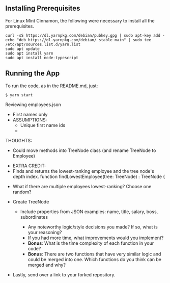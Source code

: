 
## Installing Prerequisites

For Linux Mint Cinnamon, the following were necessary to install all the prerequisites.

```
curl -sS https://dl.yarnpkg.com/debian/pubkey.gpg | sudo apt-key add -
echo "deb https://dl.yarnpkg.com/debian/ stable main" | sudo tee /etc/apt/sources.list.d/yarn.list
sudo apt update
sudo apt install yarn
sudo apt install node-typescript
```

## Running the App

To run the code, as in the README.md, just:
```
$ yarn start
```

Reviewing employees.json
- First names only
- ASSUMPTIONS:
  - Unique first name ids
  - 

THOUGHTS:
- Could move methods into TreeNode class (and rename TreeNode to Employee)

 * EXTRA CREDIT:
 * Finds and returns the lowest-ranking employee and the tree node's depth index.
function findLowestEmployee(tree: TreeNode) : TreeNode {

  - What if there are multiple employees lowest-ranking?  Choose one random?

* Create TreeNode
  * Include properties from JSON examples: name, title, salary, boss, subordinates

    -   Any noteworthy logic/style decisions you made? If so, what is your reasoning?
    -   If you had more time, what improvements would you implement?
    -   **Bonus**: What is the time complexity of each function in your code?
    -   **Bonus**: There are two functions that have very similar logic and could be merged into one. Which functions do you think can be merged and why?
-   Lastly, send over a link to your forked repository.
